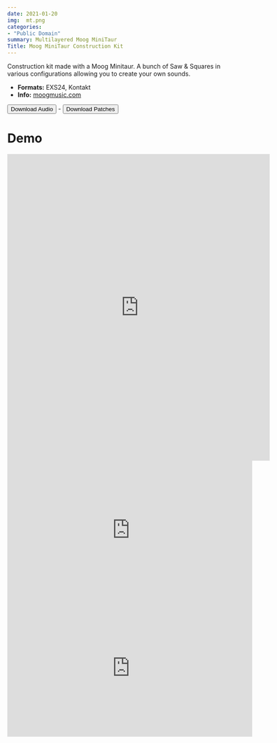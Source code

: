 ```yaml
---
date: 2021-01-20
img:  mt.png
categories: 
- "Public Domain"
summary: Multilayered Moog MiniTaur 
Title: Moog MiniTaur Construction Kit 
---
```



Construction kit made with a Moog Minitaur. A bunch of Saw & Squares in various configurations allowing you to create your own sounds. 


-   **Formats:** EXS24, Kontakt
-    **Info:** [moogmusic.com](https://www.moogmusic.com/products/minitaur)



 

<div class="buttons"> <a href="https://www.dropbox.com/sh/8oqja21uhjkj43f/AADuvsuCrHvX5VFlWQovqDS0a?dl=0"> <button>Download Audio</button></a> - <a href="https://github.com/publicsamples/Moog-Minitaur"> <button>Download Patches</button></a></div>


# Demo


<iframe width="600" height="700" src="https://www.modularsamples.com/Demos/demos/minitaur.html" frameborder="0" allow="accelerometer; autoplay; clipboard-write; encrypted-media; gyroscope; picture-in-picture" allowfullscreen></iframe>

<iframe width="560" height="315" src="https://www.youtube.com/embed/zZXqe9Xeqk4" title="YouTube video player" frameborder="0" allow="accelerometer; autoplay; clipboard-write; encrypted-media; gyroscope; picture-in-picture" allowfullscreen></iframe>

<iframe width="560" height="315" src="https://www.youtube.com/embed/exbumDAYSfo" title="YouTube video player" frameborder="0" allow="accelerometer; autoplay; clipboard-write; encrypted-media; gyroscope; picture-in-picture" allowfullscreen></iframe>